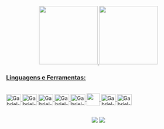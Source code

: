 <div align="center">
  <a href="https://github.com/gabrielcnt">
  <img height="160em" src="https://github-readme-stats.vercel.app/api?username=gabrielcnt&show_icons=true&theme=vision-friendly-dark&include_all_commits=true&count_private=true"/>
  <img height="160em" src="https://github-readme-stats.vercel.app/api/top-langs/?username=gabrielcnt&layout=compact&langs_count=7&theme=vision-friendly-dark"/>
</div>
  
### Linguagens e Ferramentas:

<div style="display: inline_block"><br>
  <img align="center" alt="Gabriel-HTML" height="30" width="40" src="https://cdn.jsdelivr.net/gh/devicons/devicon/icons/html5/html5-original.svg">
  <img align="center" alt="Gabriel-CSS" height="30" width="40" src="https://cdn.jsdelivr.net/gh/devicons/devicon/icons/css3/css3-original.svg">
  <img align="center" alt="Gabriel-JS" height="30" width="40" src="https://cdn.jsdelivr.net/gh/devicons/devicon/icons/javascript/javascript-original.svg">
  <img align="center" alt="Gabriel-VSCode" height="30" width="40" src="https://cdn.jsdelivr.net/gh/devicons/devicon/icons/visualstudio/visualstudio-plain.svg">
  <img align="center" alt="Gabriel-Git" height="30" width="40" src="https://cdn.jsdelivr.net/gh/devicons/devicon/icons/git/git-original.svg">
  <img align="center" alt="Gabriel-GitHub" height="35" width="35" src="https://user-images.githubusercontent.com/104032202/185528210-64bc3515-1ccd-4b07-8da6-15ab74e93c61.png" style="color: #fff;">
  <img align="center" alt="Gabriel-FLASK" height="30" width="40"  src="https://cdn.jsdelivr.net/gh/devicons/devicon@latest/icons/flask/flask-original-wordmark.svg">
  <img align="center" alt="Gabriel-PYTHON" height="30" width="40"  src="https://cdn.jsdelivr.net/gh/devicons/devicon@latest/icons/python/python-original-wordmark.svg">
          
  
</div>
  
##

<div align="center"> 
 <a href=""mailto:seuemail@gmail.com?subject=Contato&body=Olá,%20gostaria%20de%20mais%20informações."_blank"><img src="https://img.shields.io/badge/Gmail-D14836?style=for-the-badge&logo=gmail&logoColor=white"></a>
  <a href="https://www.linkedin.com/in/gabriel-vieira-4bbb01362/" target="_blank"><img src="https://img.shields.io/badge/LinkedIn-0A66C2.svg?style=for-the-badge&logo=LinkedIn&logoColor=white"></a>
 
</div>
